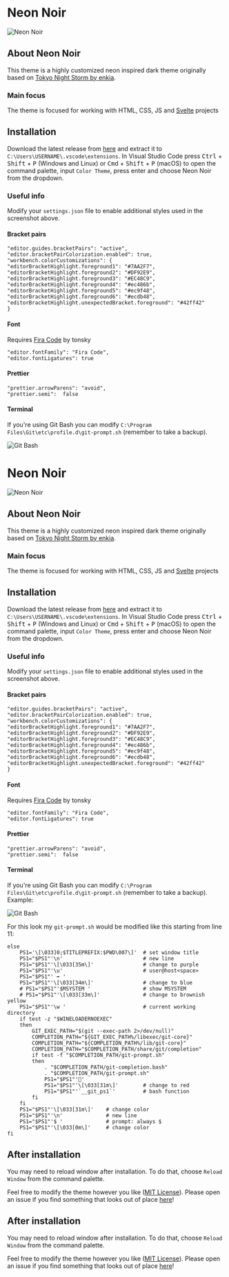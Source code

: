 # Neon Noir

![Neon Noir](https://user-images.githubusercontent.com/58347797/153980144-b5d7ed1a-e702-441a-959c-65181dcfa2fd.png)

## About Neon Noir

This theme is a highly customized neon inspired dark theme originally based on [Tokyo Night Storm by enkia](https://github.com/enkia/tokyo-night-vscode-theme).

### Main focus

The theme is focused for working with HTML, CSS, JS and [Svelte](https://github.com/sveltejs) projects

## Installation

Download the latest release from [here](https://github.com/rasmushenneken/neon-noir/releases/) and extract it to `C:\Users\USERNAME\.vscode\extensions`. In Visual Studio Code press <kbd>Ctrl</kbd> + <kbd>Shift</kbd> + <kbd>P</kbd> (Windows and Linux) or <kbd>Cmd</kbd> + <kbd>Shift</kbd> + <kbd>P</kbd> (macOS) to open the command palette, input `Color Theme`, press enter and choose Neon Noir from the dropdown.

### Useful info

Modify your `settings.json` file to enable additional styles used in the screenshot above.

#### Bracket pairs

    "editor.guides.bracketPairs": "active",
    "editor.bracketPairColorization.enabled": true,
    "workbench.colorCustomizations": {
    "editorBracketHighlight.foreground1": "#7AA2F7",
    "editorBracketHighlight.foreground2": "#DF92E9",
    "editorBracketHighlight.foreground3": "#EC48C9",
    "editorBracketHighlight.foreground4": "#ec486b",
    "editorBracketHighlight.foreground5": "#ec9f48",
    "editorBracketHighlight.foreground6": "#ecdb48",
    "editorBracketHighlight.unexpectedBracket.foreground": "#42ff42"
    }

#### Font

Requires [Fira Code](https://github.com/tonsky/FiraCode) by tonsky

    "editor.fontFamily": "Fira Code",
    "editor.fontLigatures": true

#### Prettier

    "prettier.arrowParens": "avoid",
    "prettier.semi":  false

#### Terminal

If you're using Git Bash you can modify `C:\Program Files\Git\etc\profile.d\git-prompt.sh` (remember to take a backup).

![Git Bash](https://user-images.githubusercontent.com/58347797/154087922-602b1797-e331-4941-8b61-5b58f9d4fe3d.png)

# Neon Noir

![Neon Noir](https://user-images.githubusercontent.com/58347797/153980144-b5d7ed1a-e702-441a-959c-65181dcfa2fd.png)

## About Neon Noir

This theme is a highly customized neon inspired dark theme originally based on [Tokyo Night Storm by enkia](https://github.com/enkia/tokyo-night-vscode-theme).

### Main focus

The theme is focused for working with HTML, CSS, JS and [Svelte](https://github.com/sveltejs) projects

## Installation

Download the latest release from [here](https://github.com/rasmushenneken/neon-noir/releases/) and extract it to `C:\Users\USERNAME\.vscode\extensions`. In Visual Studio Code press <kbd>Ctrl</kbd> + <kbd>Shift</kbd> + <kbd>P</kbd> (Windows and Linux) or <kbd>Cmd</kbd> + <kbd>Shift</kbd> + <kbd>P</kbd> (macOS) to open the command palette, input `Color Theme`, press enter and choose Neon Noir from the dropdown.

### Useful info

Modify your `settings.json` file to enable additional styles used in the screenshot above.

#### Bracket pairs

    "editor.guides.bracketPairs": "active",
    "editor.bracketPairColorization.enabled": true,
    "workbench.colorCustomizations": {
    "editorBracketHighlight.foreground1": "#7AA2F7",
    "editorBracketHighlight.foreground2": "#DF92E9",
    "editorBracketHighlight.foreground3": "#EC48C9",
    "editorBracketHighlight.foreground4": "#ec486b",
    "editorBracketHighlight.foreground5": "#ec9f48",
    "editorBracketHighlight.foreground6": "#ecdb48",
    "editorBracketHighlight.unexpectedBracket.foreground": "#42ff42"
    }

#### Font

Requires [Fira Code](https://github.com/tonsky/FiraCode) by tonsky

    "editor.fontFamily": "Fira Code",
    "editor.fontLigatures": true

#### Prettier

    "prettier.arrowParens": "avoid",
    "prettier.semi":  false

#### Terminal

If you're using Git Bash you can modify `C:\Program Files\Git\etc\profile.d\git-prompt.sh` (remember to take a backup). Example:

![Git Bash](https://user-images.githubusercontent.com/58347797/154087922-602b1797-e331-4941-8b61-5b58f9d4fe3d.png)

For this look my `git-prompt.sh` would be modified like this starting from line 11:

    else
    	PS1='\[\033]0;$TITLEPREFIX:$PWD\007\]' 	# set window title
    	PS1="$PS1"'\n'                			# new line
    	PS1="$PS1"'\[\033[35m\]'       			# change to purple
    	PS1="$PS1"'\u'             				# user@host<space>
    	PS1="$PS1"' ➡ '
    	PS1="$PS1"'\[\033[34m\]'       			# change to blue
    	# PS1="$PS1"'$MSYSTEM '          		# show MSYSTEM
    	# PS1="$PS1"'\[\033[33m\]'       		# change to brownish yellow
    	PS1="$PS1"'\w '                 		# current working directory
    	if test -z "$WINELOADERNOEXEC"
    	then
    		GIT_EXEC_PATH="$(git --exec-path 2>/dev/null)"
    		COMPLETION_PATH="${GIT_EXEC_PATH%/libexec/git-core}"
    		COMPLETION_PATH="${COMPLETION_PATH%/lib/git-core}"
    		COMPLETION_PATH="$COMPLETION_PATH/share/git/completion"
    		if test -f "$COMPLETION_PATH/git-prompt.sh"
    		then
    			. "$COMPLETION_PATH/git-completion.bash"
    			. "$COMPLETION_PATH/git-prompt.sh"
    			PS1="$PS1"'🌵'
    			PS1="$PS1"'\[\033[31m\]'       	# change to red
    			PS1="$PS1"'`__git_ps1`'   		# bash function
    		fi
    	fi
    	PS1="$PS1"'\[\033[31m\]'	# change color
    	PS1="$PS1"'\n'				# new line
    	PS1="$PS1"'$ '				# prompt: always $
    	PS1="$PS1"'\[\033[0m\]'		# change color
    fi

## After installation

You may need to reload window after installation. To do that, choose `Reload Window` from the command palette.

Feel free to modify the theme however you like ([MIT License](https://github.com/rasmushenneken/neon-noir/blob/main/LICENSE.txt)). Please open an issue if you find something that looks out of place [here](https://github.com/rasmushenneken/neon-noir/issues)!

## After installation

You may need to reload window after installation. To do that, choose `Reload Window` from the command palette.

Feel free to modify the theme however you like ([MIT License](https://github.com/rasmushenneken/neon-noir/blob/main/LICENSE.txt)). Please open an issue if you find something that looks out of place [here](https://github.com/rasmushenneken/neon-noir/issues)!
